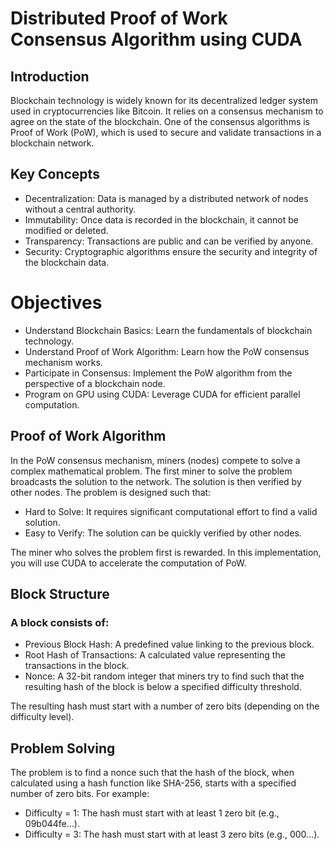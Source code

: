 # Distributed Proof of Work Consensus Algorithm using CUDA
## Introduction

Blockchain technology is widely known for its decentralized ledger system used in cryptocurrencies like Bitcoin. It relies on a consensus mechanism to agree on the state of the blockchain. One of the consensus algorithms is Proof of Work (PoW), which is used to secure and validate transactions in a blockchain network.
## Key Concepts
  - Decentralization:  Data is managed by a distributed network of nodes without a central authority.
 - Immutability:  Once data is recorded in the blockchain, it cannot be modified or deleted.
 - Transparency:  Transactions are public and can be verified by anyone.
 - Security:  Cryptographic algorithms ensure the security and integrity of the blockchain data.

# Objectives
-  Understand Blockchain Basics: Learn the fundamentals of blockchain technology.
 - Understand Proof of Work Algorithm: Learn how the PoW consensus mechanism works.
 - Participate in Consensus: Implement the PoW algorithm from the perspective of a blockchain node.
  - Program on GPU using CUDA: Leverage CUDA for efficient parallel computation.

## Proof of Work Algorithm

In the PoW consensus mechanism, miners (nodes) compete to solve a complex mathematical problem. The first miner to solve the problem broadcasts the solution to the network. The solution is then verified by other nodes. The problem is designed such that:

  - Hard to Solve: It requires significant computational effort to find a valid solution.
  - Easy to Verify: The solution can be quickly verified by other nodes.

The miner who solves the problem first is rewarded. In this implementation, you will use CUDA to accelerate the computation of PoW.
## Block Structure

### A block consists of:

- Previous Block Hash: A predefined value linking to the previous block.
 - Root Hash of Transactions: A calculated value representing the transactions in the block.
- Nonce: A 32-bit random integer that miners try to find such that the resulting hash of the block is below a specified difficulty threshold.

The resulting hash must start with a number of zero bits (depending on the difficulty level).

## Problem Solving

The problem is to find a nonce such that the hash of the block, when calculated using a hash function like SHA-256, starts with a specified number of zero bits. For example:
 - Difficulty = 1: The hash must start with at least 1 zero bit (e.g., 09b044fe...).
- Difficulty = 3: The hash must start with at least 3 zero bits (e.g., 000...).

